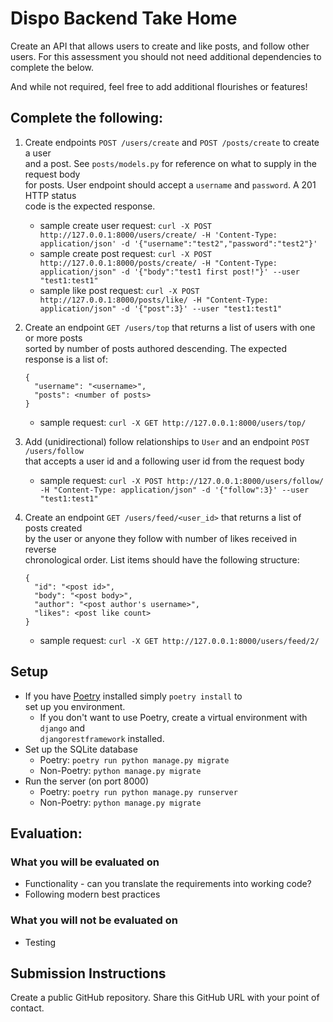 # Dispo Backend Take Home

Create an API that allows users to create and like posts, and follow other users. 
For this assessment you should not need additional dependencies to complete the below.

And while not required, feel free to add additional flourishes or features!

## Complete the following:
1. Create endpoints `POST /users/create` and `POST /posts/create` to create a user  
   and a post. See `posts/models.py` for reference on what to supply in the request body  
   for posts. User endpoint should accept a `username` and `password`. A 201 HTTP status  
   code is the expected response.
   - sample create user request: `curl -X POST http://127.0.0.1:8000/users/create/ -H 'Content-Type: application/json' -d '{"username":"test2","password":"test2"}'`
   - sample create post request: `curl -X POST http://127.0.0.1:8000/posts/create/ -H "Content-Type: application/json" -d '{"body":"test1 first post!"}' --user "test1:test1"`
   - sample like post request: `curl -X POST http://127.0.0.1:8000/posts/like/ -H "Content-Type: application/json" -d '{"post":3}' --user "test1:test1"`
   
2. Create an endpoint `GET /users/top` that returns a list of users with one or more posts  
   sorted by number of posts authored descending.  The expected response is a list of:
   ```
   {
     "username": "<username>",
     "posts": <number of posts>
   }
   ```
   - sample request: `curl -X GET http://127.0.0.1:8000/users/top/`
    
3. Add (unidirectional) follow relationships to `User` and an endpoint `POST /users/follow`  
   that accepts a user id and a following user id from the request body 
   - sample request: `curl -X POST http://127.0.0.1:8000/users/follow/ -H "Content-Type: application/json" -d '{"follow":3}' --user "test1:test1"`

4. Create an endpoint `GET /users/feed/<user_id>` that returns a list of posts created  
   by the user or anyone they follow with number of likes received in reverse   
   chronological order. List items should have the following structure:
   ```
   {
     "id": "<post id>",
     "body": "<post body>",
     "author": "<post author's username>",
     "likes": <post like count>
   }
   ```
   - sample request: `curl -X GET http://127.0.0.1:8000/users/feed/2/`
   
## Setup
* If you have [Poetry](https://python-poetry.org) installed simply `poetry install` to  
  set  up you environment.  
    * If you don't want to use Poetry, create a virtual environment with `django` and   
      `djangorestframework` installed.
* Set up the SQLite database
    * Poetry: `poetry run python manage.py migrate`
    * Non-Poetry: `python manage.py migrate`
* Run the server (on port 8000)
    * Poetry: `poetry run python manage.py runserver`
    * Non-Poetry: `python manage.py migrate`

## Evaluation:

### What you will be evaluated on
* Functionality - can you translate the requirements into working code?
* Following modern best practices

### What you will not be evaluated on
* Testing

## Submission Instructions
Create a public GitHub repository. Share this GitHub URL with your point of contact.
